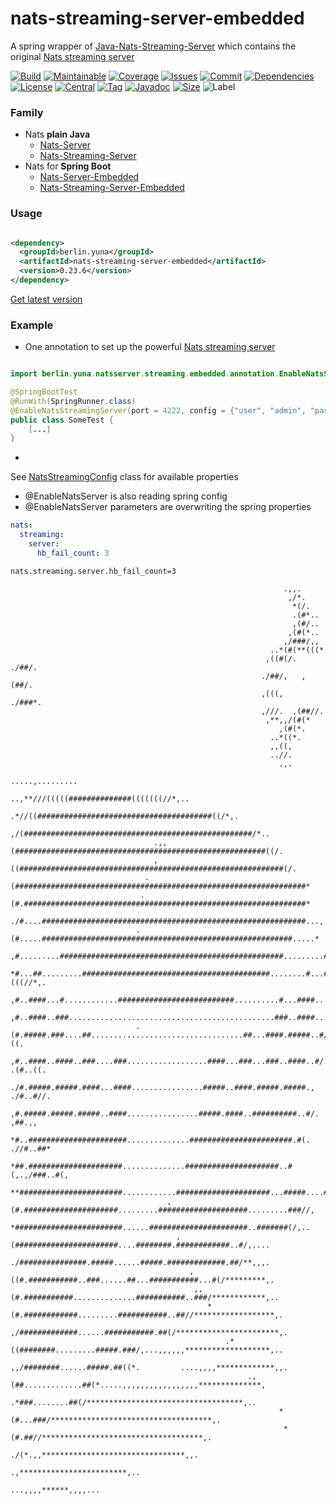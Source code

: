 # nats-streaming-server-embedded
A spring wrapper of [Java-Nats-Streaming-Server](https://github.com/YunaBraska/nats-streaming-server) which contains the original [Nats streaming server](https://github.com/nats-io/nats-streaming-server)

[![Build][build_shield]][build_link]
[![Maintainable][maintainable_shield]][maintainable_link]
[![Coverage][coverage_shield]][coverage_link]
[![Issues][issues_shield]][issues_link]
[![Commit][commit_shield]][commit_link]
[![Dependencies][dependency_shield]][dependency_link]
[![License][license_shield]][license_link]
[![Central][central_shield]][central_link]
[![Tag][tag_shield]][tag_link]
[![Javadoc][javadoc_shield]][javadoc_link]
[![Size][size_shield]][size_shield]
![Label][label_shield]

[build_shield]: https://github.com/YunaBraska/nats-streaming-server-embedded/workflows/JAVA_CI/badge.svg
[build_link]: https://github.com/YunaBraska/nats-streaming-server-embedded/actions?query=workflow%3AJAVA_CI
[maintainable_shield]: https://img.shields.io/codeclimate/maintainability/YunaBraska/nats-streaming-server-embedded?style=flat-square
[maintainable_link]: https://codeclimate.com/github/YunaBraska/nats-streaming-server-embedded/maintainability
[coverage_shield]: https://img.shields.io/codeclimate/coverage/YunaBraska/nats-streaming-server-embedded?style=flat-square
[coverage_link]: https://codeclimate.com/github/YunaBraska/nats-streaming-server-embedded/test_coverage
[issues_shield]: https://img.shields.io/github/issues/YunaBraska/nats-streaming-server-embedded?style=flat-square
[issues_link]: https://github.com/YunaBraska/nats-streaming-server-embedded/commits/main
[commit_shield]: https://img.shields.io/github/last-commit/YunaBraska/nats-streaming-server-embedded?style=flat-square
[commit_link]: https://github.com/YunaBraska/nats-streaming-server-embedded/issues
[license_shield]: https://img.shields.io/github/license/YunaBraska/nats-streaming-server-embedded?style=flat-square
[license_link]: https://github.com/YunaBraska/nats-streaming-server-embedded/blob/main/LICENSE
[dependency_shield]: https://img.shields.io/librariesio/github/YunaBraska/nats-streaming-server-embedded?style=flat-square
[dependency_link]: https://libraries.io/github/YunaBraska/nats-streaming-server-embedded
[central_shield]: https://img.shields.io/maven-central/v/berlin.yuna/nats-streaming-server-embedded?style=flat-square
[central_link]:https://search.maven.org/artifact/berlin.yuna/nats-streaming-server-embedded
[tag_shield]: https://img.shields.io/github/v/tag/YunaBraska/nats-streaming-server-embedded?style=flat-square
[tag_link]: https://github.com/YunaBraska/nats-streaming-server-embedded/releases
[javadoc_shield]: https://javadoc.io/badge2/berlin.yuna/nats-streaming-server-embedded/javadoc.svg?style=flat-square
[javadoc_link]: https://javadoc.io/doc/berlin.yuna/nats-streaming-server-embedded
[size_shield]: https://img.shields.io/github/repo-size/YunaBraska/nats-streaming-server-embedded?style=flat-square
[label_shield]: https://img.shields.io/badge/Yuna-QueenInside-blueviolet?style=flat-square
[gitter_shield]: https://img.shields.io/gitter/room/YunaBraska/nats-streaming-server-embedded?style=flat-square
[gitter_link]: https://gitter.im/nats-streaming-server-embedded/Lobby

### Family

* Nats **plain Java**
  * [Nats-Server](https://github.com/YunaBraska/nats-server)
  * [Nats-Streaming-Server](https://github.com/YunaBraska/nats-streaming-server)
* Nats for **Spring Boot**
  * [Nats-Server-Embedded](https://github.com/YunaBraska/nats-server-embedded)
  * [Nats-Streaming-Server-Embedded](https://github.com/YunaBraska/nats-streaming-server-embedded)

### Usage

```xml

<dependency>
  <groupId>berlin.yuna</groupId>
  <artifactId>nats-streaming-server-embedded</artifactId>
  <version>0.23.6</version>
</dependency>
```

[Get latest version][central_link]

### Example

* One annotation to set up the powerful [Nats streaming server](https://github.com/nats-io/nats-streaming-server)

```java

import berlin.yuna.natsserver.streaming.embedded.annotation.EnableNatsStreamingServer;

@SpringBootTest
@RunWith(SpringRunner.class)
@EnableNatsStreamingServer(port = 4222, config = {"user", "admin", "pass", "admin"})
public class SomeTest {
    [...]
}
```

*

See [NatsStreamingConfig](https://github.com/YunaBraska/nats-streaming-server/blob/main/src/main/java/berlin/yuna/natsserver/config/NatsStreamingConfig.java)
class for available properties

* @EnableNatsServer is also reading spring config
* @EnableNatsServer parameters are overwriting the spring properties

```yaml
nats:
  streaming:
    server:
      hb_fail_count: 3
```

```properties
nats.streaming.server.hb_fail_count=3
```

```
                                                             .,,.                                                             
                                                              ,/*.                                                            
                                                               *(/.                                                           
                                                               .(#*..                                                         
                                                               ,(#/..                                                         
                                                              ,(#(*..                                                         
                                                             ,/###/,,                                                         
                                                          ..*(#(**(((*                                                        
                                                         ,((#(/. ./##/.                                                       
                                                        ./##/,   ,(##/.                                                       
                                                        ,(((,   ./###*.                                                       
                                                        ,///.  ,(##//.                                                        
                                                         ,**,,/(#(*                                                           
                                                            ,(#(*.                                                            
                                                          ..*((*.                                                             
                                                          ,,((,                                                               
                                                          ..//.                                                               
                                                            .,.                                                               
                                                         .....,.........                                                      
                                            ..,**///(((((##############(((((((//*,..                                          
                                       .*//((#######################################((/*,.                                    
                                    ,/(###################################################/*..                                
                                .,,(########################################################((/.                              
                                ,((###########################################################(/.                             
                              .(#################################################################*                            
                             .(#.###############################################################*                           
                            ./#....###########################################################...,                          
                            .(#.....########################################################.....*                          
                            ,#.........##################################################.........#/.                         
                            *#...##.........##########################################........#...##(((//*,.                  
                            ,#..####...#............##########################..........#...####..........##/..               
                            ,#..####..###..............................................###..####...........##**               
                            .(#.#####.###....##..................................##...####.#####..#/,,,,/##..((.              
                             ,#..####..####..###....###..................####...###...###..####..#/.    .(#..((.              
                             ./#.#####.#####.####...####................#####..####.#####.#####.,    ./#..#//.              
                              ,#.#####.#####.#####..####................#####.####..##########..#/.    ,##.,,               
                               *#..######################..............#######################.#(.  .//#..##*                 
                                *##.#####################..............#####################..#(,.,/###..#(,                  
                                 **#######################............#####################...#####....##*.                   
                                   ,(#.#####################.........####################.........###//,                      
                                    *########################......######################..#######(/,..                       
                                     ,(#######################....########.############..#/,....                              
                                      ./###############.#####......#####.#############.##/**,,,.                              
                                        ,((#.###########..###......##...###########...#(/*********,.                          
                                         ,,(#.###########..............###########..###/************,..                       
                                            *(#.############.........###########..##//******************,.                    
                                              ,/#############......###########.##(/***********************,.                  
                                                .*((########.........#####.###/,...,,,,,,*******************,..               
                                                  ,,/########......#####.##((*.         ....,,,,*************,,.              
                                                     .,(##.............##(*.....,,,,,,,,,,,,,,,,,**************,              
                                                        .*###........##(/***********************************,..               
                                                            *(#...###/************************************,.                  
                                                             *(#.##//************************************,.                   
                                                              ./(*.,,********************************,,.                      
                                                                       .,************************,..                          
                                                                           ...,,,,******,,,,...                           
```